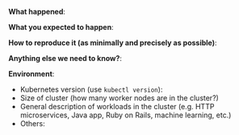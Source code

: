 <!--

This issue tracker is a best-effort forum for users and customers to suggest features and report bugs.

If you are experiencing a service disruption when creating, upgrading, scaling, or deleting your cluster,
please open a support request with Azure support. Be sure to include your subscription id, resource group,
cluster name, and region. This information should __NOT__ be included in this issue due to its potential
sensitivity.

-->

<!--

Security issues should be reported to secure@microsoft.com and not via this public issue tracker.

-->

**What happened**:

**What you expected to happen**:

**How to reproduce it (as minimally and precisely as possible)**:


**Anything else we need to know?**:

**Environment**:
- Kubernetes version (use `kubectl version`):
- Size of cluster (how many worker nodes are in the cluster?)
- General description of workloads in the cluster (e.g. HTTP microservices, Java app, Ruby on Rails, machine learning, etc.)
- Others:
